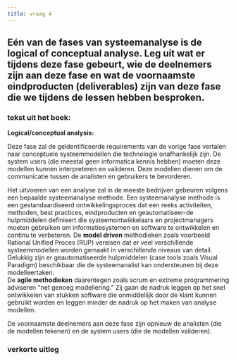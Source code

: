 ```yaml
---
title: vraag 4
---
```


## Eén van de fases van systeemanalyse is de logical of conceptual analyse. Leg uit wat er tijdens deze fase gebeurt, wie de deelnemers zijn aan deze fase en wat de voornaamste eindproducten (deliverables) zijn van deze fase die we tijdens de lessen hebben besproken.

### tekst uit het boek:
**Logical/conceptual analysis:**

Deze fase zal de geïdentificeerde requirements van de vorige fase vertalen naar conceptuele systeemmodellen die technologie onafhankelijk zijn. De system users (die meestal geen informatica kennis hebben) moeten deze modellen kunnen interpreteren en valideren. Deze modellen dienen om de communicatie tussen de analisten en gebruikers te bevorderen.

Het uitvoeren van een analyse zal in de meeste bedrijven gebeuren volgens een bepaalde systeemanalyse methode. Een systeemanalyse methode is een gestandaardiseerd ontwikkelingsproces dat een reeks activiteiten, methoden, best practices, eindproducten en geautomatiseer-de hulpmiddelen definieert die systeemontwikkelaars en projectmanagers moeten gebruiken om informatiesystemen en software te ontwikkelen en continu te verbeteren.
De **model driven** methodieken zoals voorbeeld Rational Unified Proces (RUP) vereisen dat er veel verschillende  systeemmodellen worden gemaakt in verschillende niveaus van detail. Gelukkig zijn er geautomatiseerde hulpmiddelen (case tools zoals Visual Paradigm) beschikbaar  die de systeemanalist kan ondersteunen bij deze modelleertaken.  
De **agile methodieken** daarentegen zoals scrum en extreme programmering adviseren "net genoeg modellering."  Zij gaan de nadruk leggen op het snel ontwikkelen van stukken software die onmiddellijk door de klant kunnen gebruikt worden en leggen minder de nadruk op het maken van analyse modellen. 

De voornaamste deelnemers aan deze fase zijn opnieuw de analisten (die de modellen tekenen) en de system users (die de modellen valideren).


### verkorte uitleg